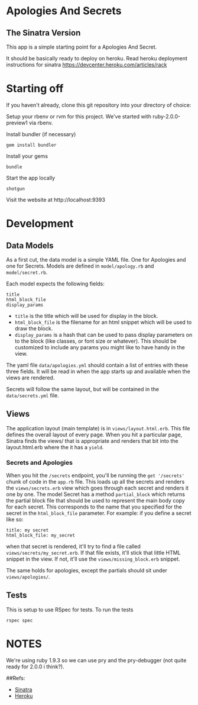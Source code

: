 # Apologies And Secrets
## The Sinatra Version

This app is a simple starting point for a Apologies And Secret.

It should be basically ready to deploy on heroku.  Read heroku deployment instructions for sinatra 
https://devcenter.heroku.com/articles/rack

# Starting off

If you haven't already, clone this git repository into your directory of choice:

Setup your rbenv or rvm for this project.  We've started with ruby-2.0.0-preview1 via rbenv.

Install bundler (if necessary)

    gem install bundler

Install your gems

    bundle

Start the app locally

    shotgun

Visit the website at http://localhost:9393

# Development

## Data Models
As a first cut, the data model is a simple YAML file.  One for Apologies and one for Secrets.  Models are defined in `model/apology.rb` and `model/secret.rb`.

Each model expects the following fields:

    title
    html_block_file
    display_params

* `title` is the title which will be used for display in the block.
* `html_block_file` is the filename for an html snippet which will be used to draw the block.
* `display_params` is a hash that can be used to pass display parameters on to the block (like classes, or font size or whatever).  This should be customized to include any params you might like to have handy in the view.

The yaml file `data/apologies.yml` should contain a list of entries with these three fields.   It will be read in when the app starts up and available when the views are rendered.

Secrets will follow the same layout, but will be contained in the `data/secrets.yml` file.  

## Views

The application layout (main template) is in `views/layout.html.erb`.  This file defines the overall layout of every page.  When you hit a particular page, Sinatra finds the views/<page> that is appropriate and renders that bit into the layout.html.erb where the it has a `yield`.

### Secrets and Apologies

When you hit the `/secrets` endpoint, you'll be running the `get '/secrets'` chunk of code in the `app.rb` file.  This loads up all the secrets and renders the `views/secrets.erb` view which goes through each secret and renders it one by one.  The model Secret has a method `partial_block` which returns the partial block file that should be used to represent the main body copy for each secret.  This corresponds to the name that you specified for the secret in the `html_block_file` parameter.  For example:  if you define a secret like so:

    title: my secret
    html_block_file: my_secret

when that secret is rendered, it'll try to find a file called `views/secrets/my_secret.erb`.  If that file exists, it'll stick that little HTML snippet in the view.  If not, it'll use the `views/missing_block.erb` snippet.

The same holds for apologies, except the partials should sit under `views/apologies/`.

## Tests

This is setup to use RSpec for tests.  To run the tests

    rspec spec


# NOTES

We're using ruby 1.9.3 so we can use pry and the pry-debugger (not quite ready for 2.0.0 i think?).

##Refs: 

* [Sinatra](http://www.sinatrarb.com)
* [Heroku](http://heroku.com)

